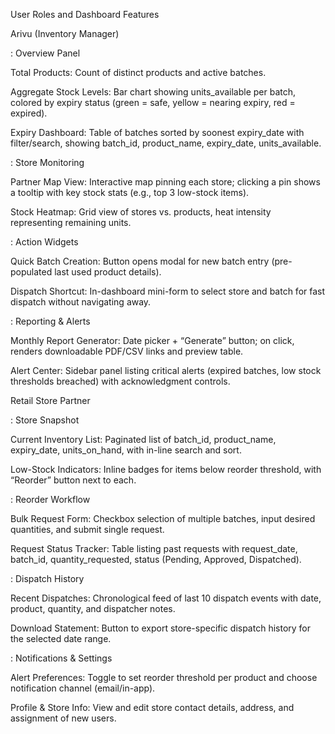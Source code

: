 User Roles and Dashboard Features

Arivu (Inventory Manager)

: Overview Panel

Total Products: Count of distinct products and active batches.

Aggregate Stock Levels: Bar chart showing units_available per batch, colored by expiry status (green = safe, yellow = nearing expiry, red = expired).

Expiry Dashboard: Table of batches sorted by soonest expiry_date with filter/search, showing batch_id, product_name, expiry_date, units_available.

: Store Monitoring

Partner Map View: Interactive map pinning each store; clicking a pin shows a tooltip with key stock stats (e.g., top 3 low-stock items).

Stock Heatmap: Grid view of stores vs. products, heat intensity representing remaining units.

: Action Widgets

Quick Batch Creation: Button opens modal for new batch entry (pre-populated last used product details).

Dispatch Shortcut: In-dashboard mini-form to select store and batch for fast dispatch without navigating away.

: Reporting & Alerts

Monthly Report Generator: Date picker + “Generate” button; on click, renders downloadable PDF/CSV links and preview table.

Alert Center: Sidebar panel listing critical alerts (expired batches, low stock thresholds breached) with acknowledgment controls.

Retail Store Partner

: Store Snapshot

Current Inventory List: Paginated list of batch_id, product_name, expiry_date, units_on_hand, with in-line search and sort.

Low-Stock Indicators: Inline badges for items below reorder threshold, with “Reorder” button next to each.

: Reorder Workflow

Bulk Request Form: Checkbox selection of multiple batches, input desired quantities, and submit single request.

Request Status Tracker: Table listing past requests with request_date, batch_id, quantity_requested, status (Pending, Approved, Dispatched).

: Dispatch History

Recent Dispatches: Chronological feed of last 10 dispatch events with date, product, quantity, and dispatcher notes.

Download Statement: Button to export store-specific dispatch history for the selected date range.

: Notifications & Settings

Alert Preferences: Toggle to set reorder threshold per product and choose notification channel (email/in-app).

Profile & Store Info: View and edit store contact details, address, and assignment of new users.
